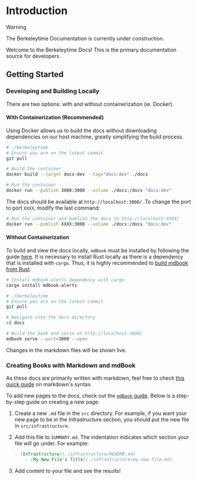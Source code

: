# Introduction

> [!WARNING]
> The Berkeleytime Documentation is currently under construction.

Welcome to the Berkeleytime Docs! This is the primary documentation source for developers.

## Getting Started

### Developing and Building Locally

There are two options: with and without containerization (ie. Docker).

#### With Containerization (Recommended)

Using Docker allows us to build the docs without downloading dependencies on our host machine, greatly simplifying the build process.

```sh
# ./berkeleytime
# Ensure you are on the latest commit
git pull

# Build the container
docker build --target docs-dev --tag="docs:dev" ./docs

# Run the container
docker run --publish 3000:3000 --volume ./docs:/docs "docs:dev"
```

The docs should be available at `http://localhost:3000/`. To change the port to port `XXXX`, modify the last command:
```sh
# Run the container and publish the docs to http://localhost:XXXX/
docker run --publish XXXX:3000 --volume ./docs:/docs "docs:dev"
```

#### Without Containerization

To build and view the docs locally, `mdBook` must be installed by following the guide [here](https://rust-lang.github.io/mdBook/guide/installation.html#build-from-source-using-rust). It is necessary to install Rust locally as there is a dependency that is installed with `cargo`. Thus, it is highly recommended to [build mdbook from Rust](https://rust-lang.github.io/mdBook/guide/installation.html#build-from-source-using-rust).

```sh
# Install mdbook-alerts dependency with cargo
cargo install mdbook-alerts

# ./berkeleytime
# Ensure you are on the latest commit
git pull

# Navigate into the docs directory
cd docs

# Build the book and serve at http://localhost:3000/
mdbook serve --port=3000 --open
```

Changes in the markdown files will be shown live.

### Creating Books with Markdown and mdBook

As these docs are primarily written with markdown, feel free to check [this quick guide](https://www.markdownguide.org/basic-syntax/) on markdown's syntax.

To add new pages to the docs, check out the [`mdBook` guide](https://rust-lang.github.io/mdBook/guide/creating.html). Below is a step-by-step guide on creating a new page:

1. Create a new `.md` file in the `src` directory. For example, if you want your new page to be in the Infrastructure section, you should put the new file in `src/infrastructure`.

2. Add this file to `SUMMARY.md`. The indentation indicates which section your file will go under. For example:

    ```md
    - [Infrastructure](./infrastructure/README.md)
        - [My New File's Title](./infrastructure/my-new-file.md)
    ```

3. Add content to your file and see the results!
